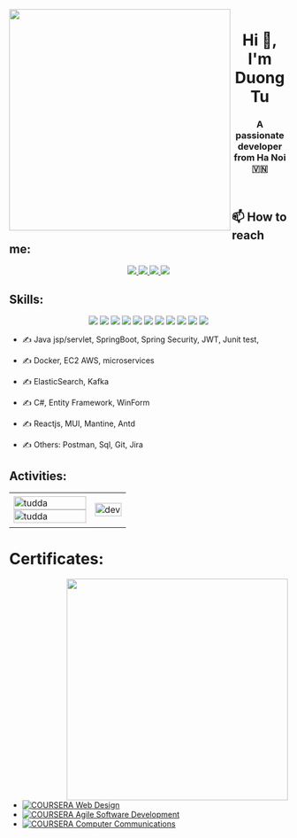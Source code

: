 <img align="left" width="400" src="[https://github.githubassets.com/images/modules/profile/profile-first-repo.svg](https://scontent.fhan18-1.fna.fbcdn.net/v/t39.30808-6/321797779_685823613215026_914310617304611598_n.jpg?_nc_cat=105&ccb=1-7&_nc_sid=09cbfe&_nc_ohc=L5yw02K4EhYAX8a0Nnb&_nc_ht=scontent.fhan18-1.fna&oh=00_AfAIJKZn_FjQ68U-7Rnwa9aF6SCjFP1O8OUinodikNGuDg&oe=63E1BB85)">
<h1 align="center">Hi 👋, I'm Duong Tu</h1>
<p align="center">
  <h3 align="center">A passionate developer from Ha Noi 🇻🇳 </h3>
</p>


<br />

## 📫 How to reach me:
 

<p align="center">
  <a href="linkedin.com/in/tú-dương-013545240" target="_blank">
    <img src="https://img.icons8.com/fluent/48/000000/linkedin.png"/>
  </a>
  <a href="https://www.facebook.com/tudda.allt" alt="Facebook">
    <img src="https://img.icons8.com/fluent/48/000000/facebook-new.png" target="_blank" />
  </a> 
  <a href="https://github.com/TUddaALLT" alt="Github">
    <img src="https://img.icons8.com/fluent/48/000000/github.png"/>
  </a>  
  <a href="tuddaallt@gmail.com" alt="Email">
    <img src="https://img.icons8.com/fluent/48/000000/mailing.png"/>
  </a>
</p>

## Skills:
<p align="center"> 
  <img src="https://img.icons8.com/color/48/null/spring-logo.png"/>
  <img src="https://img.icons8.com/color/48/000000/c-sharp-logo.png"/>
   <img src="https://img.icons8.com/color/48/react-native.png"/>
  <img src="https://cdn.icon-icons.com/icons2/3053/PNG/48/postman_macos_bigsur_icon_189815.png"/>
  <img src="https://img.icons8.com/color/48/null/microsoft-sql-server.png"/>
  <img src="https://icons8.com/icon/33039/amazon-web-services"/>
  <img src="https://icons8.com/icon/22813/docker"/>
  <img src="https://icons8.com/icon/DHbACKviPosX/microservice"/>
  <img src="https://img.icons8.com/color/48/000000/git.png"/>
  <img src="https://img.icons8.com/color/48/000000/github-2.png"/> 
  <img src="https://img.icons8.com/color/48/null/nodejs.png"/>
</p>


- ✍ Java jsp/servlet, SpringBoot, Spring Security, JWT, Junit test,

- ✍ Docker, EC2 AWS, microservices 

- ✍ ElasticSearch, Kafka

- ✍ C#, Entity Framework, WinForm

- ✍ Reactjs, MUI, Mantine, Antd

- ✍ Others: Postman, Sql, Git, Jira 

## Activities:

<table style="width:100%;">
  <tr>
    <td>
      <img src="https://github-readme-stats.vercel.app/api/top-langs/?username=tuddaallt&bg_color=FFFFFF00&text_color=179fa3&layout=compact&hide=CSS&langs_count=10&custom_title=Top%20ngôn%20ngữ%20được%20dùng" alt="tudda" width="100%"/>
      <img src="https://github-readme-stats.vercel.app/api?username=tuddaallt&bg_color=FFFFFF00&text_color=179fa3&show_icons=true&count_private=true&include_all_commits=true&custom_title=Hoạt%20động%20trên%20Github" alt="tudda" width="100%"/>
    </td>
    <td>
      <p align="center"> 
        <img src="https://cdn.dribbble.com/users/1059583/screenshots/4171367/coding-freak.gif" alt="dev" width="100%"/>
      </p>
    </td>
  </tr>
</table>

# Certificates:

<img align="right" width="400" src="https://github.githubassets.com/images/modules/profile/profile-joined-github.svg">
  
- [![COURSERA](https://img.shields.io/badge/-COURSERA-green) Web Design](https://www.coursera.org/account/accomplishments/certificate/L8Y9NLZYF8A9)
- [![COURSERA](https://img.shields.io/badge/-COURSERA-green) Agile Software Development
](https://www.coursera.org/account/accomplishments/certificate/NQTMW6LKPXQC)
- [![COURSERA](https://img.shields.io/badge/-COURSERA-green) Computer
Communications
](https://www.coursera.org/account/accomplishments/specialization/certificate/L2ZLJKKU5XHJ) 
 
